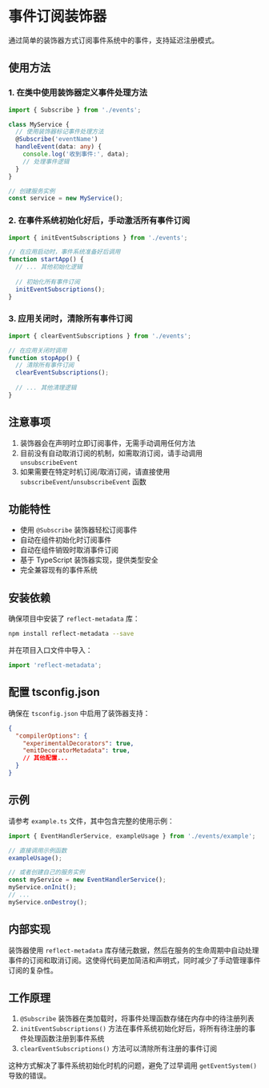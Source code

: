 # 事件订阅装饰器

通过简单的装饰器方式订阅事件系统中的事件，支持延迟注册模式。

## 使用方法

### 1. 在类中使用装饰器定义事件处理方法

```typescript
import { Subscribe } from './events';

class MyService {
  // 使用装饰器标记事件处理方法
  @Subscribe('eventName')
  handleEvent(data: any) {
    console.log('收到事件:', data);
    // 处理事件逻辑
  }
}

// 创建服务实例
const service = new MyService();
```

### 2. 在事件系统初始化好后，手动激活所有事件订阅

```typescript
import { initEventSubscriptions } from './events';

// 在应用启动时，事件系统准备好后调用
function startApp() {
  // ... 其他初始化逻辑
  
  // 初始化所有事件订阅
  initEventSubscriptions();
}
```

### 3. 应用关闭时，清除所有事件订阅

```typescript
import { clearEventSubscriptions } from './events';

// 在应用关闭时调用
function stopApp() {
  // 清除所有事件订阅
  clearEventSubscriptions();
  
  // ... 其他清理逻辑
}
```

## 注意事项

1. 装饰器会在声明时立即订阅事件，无需手动调用任何方法
2. 目前没有自动取消订阅的机制，如需取消订阅，请手动调用 `unsubscribeEvent`
3. 如果需要在特定时机订阅/取消订阅，请直接使用 `subscribeEvent`/`unsubscribeEvent` 函数

## 功能特性

- 使用 `@Subscribe` 装饰器轻松订阅事件
- 自动在组件初始化时订阅事件
- 自动在组件销毁时取消事件订阅
- 基于 TypeScript 装饰器实现，提供类型安全
- 完全兼容现有的事件系统

## 安装依赖

确保项目中安装了 `reflect-metadata` 库：

```bash
npm install reflect-metadata --save
```

并在项目入口文件中导入：

```typescript
import 'reflect-metadata';
```

## 配置 tsconfig.json

确保在 `tsconfig.json` 中启用了装饰器支持：

```json
{
  "compilerOptions": {
    "experimentalDecorators": true,
    "emitDecoratorMetadata": true,
    // 其他配置...
  }
}
```

## 示例

请参考 `example.ts` 文件，其中包含完整的使用示例：

```typescript
import { EventHandlerService, exampleUsage } from './events/example';

// 直接调用示例函数
exampleUsage();

// 或者创建自己的服务实例
const myService = new EventHandlerService();
myService.onInit();
// ...
myService.onDestroy();
```

## 内部实现

装饰器使用 `reflect-metadata` 库存储元数据，然后在服务的生命周期中自动处理事件的订阅和取消订阅。这使得代码更加简洁和声明式，同时减少了手动管理事件订阅的复杂性。

## 工作原理

1. `@Subscribe` 装饰器在类加载时，将事件处理函数存储在内存中的待注册列表
2. `initEventSubscriptions()` 方法在事件系统初始化好后，将所有待注册的事件处理函数注册到事件系统
3. `clearEventSubscriptions()` 方法可以清除所有注册的事件订阅

这种方式解决了事件系统初始化时机的问题，避免了过早调用 `getEventSystem()` 导致的错误。
